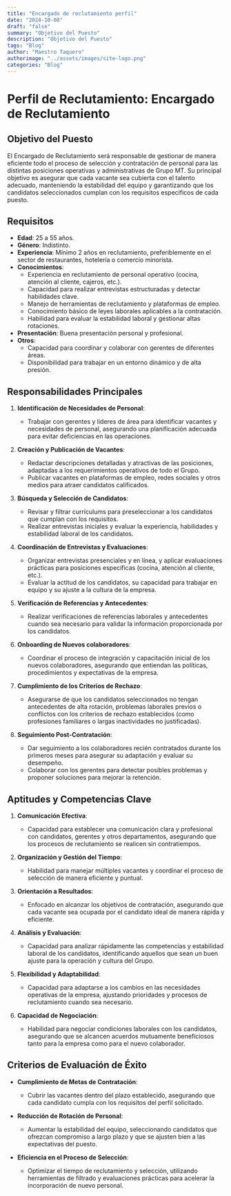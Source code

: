 ```yaml
---
title: "Encargado de reclutamiento perfil"
date: "2024-10-08"
draft: "false"
summary: "Objetivo del Puesto"
description: "Objetivo del Puesto"
tags: "Blog"
author: "Maestro Taquero"
authorimage: "../assets/images/site-logo.png"
categories: "Blog"
---
```

# Perfil de Reclutamiento: Encargado de Reclutamiento

## Objetivo del Puesto
El Encargado de Reclutamiento será responsable de gestionar de manera eficiente todo el proceso de selección y contratación de personal para las distintas posiciones operativas y administrativas de Grupo MT. Su principal objetivo es asegurar que cada vacante sea cubierta con el talento adecuado, manteniendo la estabilidad del equipo y garantizando que los candidatos seleccionados cumplan con los requisitos específicos de cada puesto.

## Requisitos

- **Edad**: 25 a 55 años.
- **Género**: Indistinto.
- **Experiencia**: Mínimo 2 años en reclutamiento, preferiblemente en el sector de restaurantes, hotelería o comercio minorista.
- **Conocimientos**:
  - Experiencia en reclutamiento de personal operativo (cocina, atención al cliente, cajeros, etc.).
  - Capacidad para realizar entrevistas estructuradas y detectar habilidades clave.
  - Manejo de herramientas de reclutamiento y plataformas de empleo.
  - Conocimiento básico de leyes laborales aplicables a la contratación.
  - Habilidad para evaluar la estabilidad laboral y gestionar altas rotaciones.
- **Presentación**: Buena presentación personal y profesional.
- **Otros**:
  - Capacidad para coordinar y colaborar con gerentes de diferentes áreas.
  - Disponibilidad para trabajar en un entorno dinámico y de alta presión.

## Responsabilidades Principales

1. **Identificación de Necesidades de Personal**:
   - Trabajar con gerentes y líderes de área para identificar vacantes y necesidades de personal, asegurando una planificación adecuada para evitar deficiencias en las operaciones.

2. **Creación y Publicación de Vacantes**:
   - Redactar descripciones detalladas y atractivas de las posiciones, adaptadas a los requerimientos operativos de todo el Grupo.
   - Publicar vacantes en plataformas de empleo, redes sociales y otros medios para atraer candidatos calificados.

3. **Búsqueda y Selección de Candidatos**:
   - Revisar y filtrar currículums para preseleccionar a los candidatos que cumplan con los requisitos.
   - Realizar entrevistas iniciales y evaluar la experiencia, habilidades y estabilidad laboral de los candidatos.

4. **Coordinación de Entrevistas y Evaluaciones**:
   - Organizar entrevistas presenciales y en línea, y aplicar evaluaciones prácticas para posiciones específicas (cocina, atención al cliente, etc.).
   - Evaluar la actitud de los candidatos, su capacidad para trabajar en equipo y su ajuste a la cultura de la empresa.

5. **Verificación de Referencias y Antecedentes**:
   - Realizar verificaciones de referencias laborales y antecedentes cuando sea necesario para validar la información proporcionada por los candidatos.

6. **Onboarding de Nuevos colaboradores**:
   - Coordinar el proceso de integración y capacitación inicial de los nuevos colaboradores, asegurando que entiendan las políticas, procedimientos y expectativas de la empresa.

7. **Cumplimiento de los Criterios de Rechazo**:
   - Asegurarse de que los candidatos seleccionados no tengan antecedentes de alta rotación, problemas laborales previos o conflictos con los criterios de rechazo establecidos (como profesiones familiares o largas inactividades no justificadas).

8. **Seguimiento Post-Contratación**:
   - Dar seguimiento a los colaboradores recién contratados durante los primeros meses para asegurar su adaptación y evaluar su desempeño.
   - Colaborar con los gerentes para detectar posibles problemas y proponer soluciones para mejorar la retención.

## Aptitudes y Competencias Clave

1. **Comunicación Efectiva**:
   - Capacidad para establecer una comunicación clara y profesional con candidatos, gerentes y otros departamentos, asegurando que los procesos de reclutamiento se realicen sin contratiempos.

2. **Organización y Gestión del Tiempo**:
   - Habilidad para manejar múltiples vacantes y coordinar el proceso de selección de manera eficiente y puntual.

3. **Orientación a Resultados**:
   - Enfocado en alcanzar los objetivos de contratación, asegurando que cada vacante sea ocupada por el candidato ideal de manera rápida y eficiente.

4. **Análisis y Evaluación**:
   - Capacidad para analizar rápidamente las competencias y estabilidad laboral de los candidatos, identificando aquellos que sean un buen ajuste para la operación y cultura del Grupo.

5. **Flexibilidad y Adaptabilidad**:
   - Capacidad para adaptarse a los cambios en las necesidades operativas de la empresa, ajustando prioridades y procesos de reclutamiento cuando sea necesario.

6. **Capacidad de Negociación**:
   - Habilidad para negociar condiciones laborales con los candidatos, asegurando que se alcancen acuerdos mutuamente beneficiosos tanto para la empresa como para el nuevo colaborador.

## Criterios de Evaluación de Éxito

- **Cumplimiento de Metas de Contratación**:
   - Cubrir las vacantes dentro del plazo establecido, asegurando que cada candidato cumpla con los requisitos del perfil solicitado.

- **Reducción de Rotación de Personal**:
   - Aumentar la estabilidad del equipo, seleccionando candidatos que ofrezcan compromiso a largo plazo y que se ajusten bien a las expectativas del puesto.

- **Eficiencia en el Proceso de Selección**:
   - Optimizar el tiempo de reclutamiento y selección, utilizando herramientas de filtrado y evaluaciones prácticas para acelerar la incorporación de nuevo personal.
